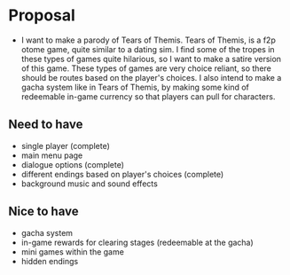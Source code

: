 # Proposal
- I want to make a parody of Tears of Themis. Tears of Themis, is a f2p otome game, quite similar to a dating sim. I find some of the tropes in these types of games quite hilarious, so I want to make a satire version of this game. These types of games are very choice reliant, so there should be routes based on the player's choices. I also intend to make a gacha system like in Tears of Themis, by making some kind of redeemable in-game currency so that players can pull for characters.

## Need to have
- single player (complete)
- main menu page
- dialogue options (complete)
- different endings based on player's choices (complete)
- background music and sound effects

## Nice to have
- gacha system
- in-game rewards for clearing stages (redeemable at the gacha)
- mini games within the game
- hidden endings
